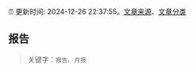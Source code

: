:alarm_clock: 更新时间: 2024-12-26 22:37:55。[文章来源](/README.md)、[文章分类](/TAGS.md)

## 报告


> 关键字：`报告`、`月报`



